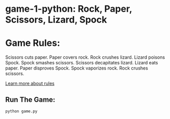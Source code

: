 # game-1-python: Rock, Paper, Scissors, Lizard, Spock

# Game Rules:

Scissors cuts paper.
Paper covers rock.
Rock crushes lizard.
Lizard poisons Spock.
Spock smashes scissors.
Scissors decapitates lizard.
Lizard eats paper.
Paper disproves Spock.
Spock vaporizes rock.
Rock crushes scissors.

[Learn more about rules](https://www.wikihow.com/Play-Rock-Paper-Scissors-Lizard-Spock)



## Run The Game:
```
python game.py
```
